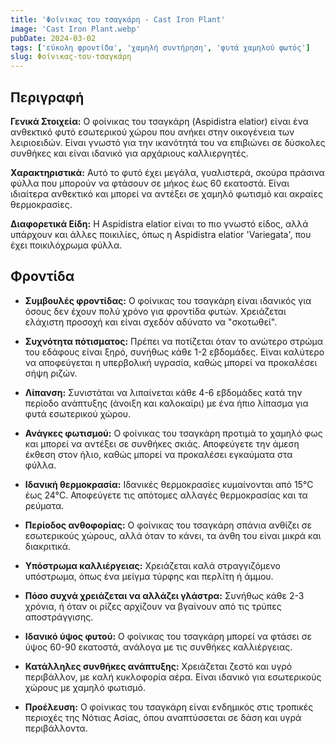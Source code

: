 ```yaml
---
title: 'Φοίνικας του τσαγκάρη - Cast Iron Plant'
image: 'Cast Iron Plant.webp'
pubDate: 2024-03-02
tags: ['εύκολη φροντίδα', 'χαμηλή συντήρηση', 'φυτά χαμηλού φωτός']
slug: Φοίνικας-του-τσαγκάρη
---
```


**Περιγραφή**
----------------
**Γενικά Στοιχεία:**
Ο φοίνικας του τσαγκάρη (Aspidistra elatior) είναι ένα ανθεκτικό φυτό εσωτερικού χώρου που ανήκει στην οικογένεια των λειριοειδών. Είναι γνωστό για την ικανότητά του να επιβιώνει σε δύσκολες συνθήκες και είναι ιδανικό για αρχάριους καλλιεργητές.

**Χαρακτηριστικά:**
Αυτό το φυτό έχει μεγάλα, γυαλιστερά, σκούρα πράσινα φύλλα που μπορούν να φτάσουν σε μήκος έως 60 εκατοστά. Είναι ιδιαίτερα ανθεκτικό και μπορεί να αντέξει σε χαμηλό φωτισμό και ακραίες θερμοκρασίες.

**Διαφορετικά Είδη:**
Η Aspidistra elatior είναι το πιο γνωστό είδος, αλλά υπάρχουν και άλλες ποικιλίες, όπως η Aspidistra elatior 'Variegata', που έχει ποικιλόχρωμα φύλλα.

**Φροντίδα**
--------------

* **Συμβουλές φροντίδας:** Ο φοίνικας του τσαγκάρη είναι ιδανικός για όσους δεν έχουν πολύ χρόνο για φροντίδα φυτών. Χρειάζεται ελάχιστη προσοχή και είναι σχεδόν αδύνατο να "σκοτωθεί". 

* **Συχνότητα πότισματος:** Πρέπει να ποτίζεται όταν το ανώτερο στρώμα του εδάφους είναι ξηρό, συνήθως κάθε 1-2 εβδομάδες. Είναι καλύτερο να αποφεύγεται η υπερβολική υγρασία, καθώς μπορεί να προκαλέσει σήψη ριζών. 

* **Λίπανση:** Συνιστάται να λιπαίνεται κάθε 4-6 εβδομάδες κατά την περίοδο ανάπτυξης (άνοιξη και καλοκαίρι) με ένα ήπιο λίπασμα για φυτά εσωτερικού χώρου. 

* **Ανάγκες φωτισμού:** Ο φοίνικας του τσαγκάρη προτιμά το χαμηλό φως και μπορεί να αντέξει σε συνθήκες σκιάς. Αποφεύγετε την άμεση έκθεση στον ήλιο, καθώς μπορεί να προκαλέσει εγκαύματα στα φύλλα. 

* **Ιδανική θερμοκρασία:** Ιδανικές θερμοκρασίες κυμαίνονται από 15°C έως 24°C. Αποφεύγετε τις απότομες αλλαγές θερμοκρασίας και τα ρεύματα. 

* **Περίοδος ανθοφορίας:** Ο φοίνικας του τσαγκάρη σπάνια ανθίζει σε εσωτερικούς χώρους, αλλά όταν το κάνει, τα άνθη του είναι μικρά και διακριτικά.

* **Υπόστρωμα καλλιέργειας:** Χρειάζεται καλά στραγγιζόμενο υπόστρωμα, όπως ένα μείγμα τύρφης και περλίτη ή άμμου. 

* **Πόσο συχνά χρειάζεται να αλλάζει γλάστρα:** Συνήθως κάθε 2-3 χρόνια, ή όταν οι ρίζες αρχίζουν να βγαίνουν από τις τρύπες αποστράγγισης. 

* **Ιδανικό ύψος φυτού:** Ο φοίνικας του τσαγκάρη μπορεί να φτάσει σε ύψος 60-90 εκατοστά, ανάλογα με τις συνθήκες καλλιέργειας. 

* **Κατάλληλες συνθήκες ανάπτυξης:** Χρειάζεται ζεστό και υγρό περιβάλλον, με καλή κυκλοφορία αέρα. Είναι ιδανικό για εσωτερικούς χώρους με χαμηλό φωτισμό. 

* **Προέλευση:** Ο φοίνικας του τσαγκάρη είναι ενδημικός στις τροπικές περιοχές της Νότιας Ασίας, όπου αναπτύσσεται σε δάση και υγρά περιβάλλοντα. 